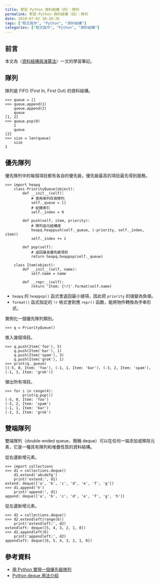 ```yaml
---
title: 學習 Python 資料結構（四）：隊列
permalink: 學習-Python-資料結構（四）：隊列
date: 2018-07-02 10:20:26
tags: ["程式寫作", "Python", "資料結構"]
categories: ["程式寫作", "Python", "資料結構"]
---
```


## 前言

本文為〈[資料結構與演算法](https://legacy.gitbook.com/book/yuanbin/algorithm/details/zh-tw)〉一文的學習筆記。

## 隊列

隊列是 FIFO (First In, First Out) 的資料結構。

```Py
>>> queue = []
>>> queue.append(1)
    queue.append(2)
    queue
[1, 2]
>>> queue.pop(0)
    1
    queue
[2]
>>> size = len(queue)
    size
1
```

## 優先隊列

優先隊列中的每個項目都有各自的優先級，優先級最高的項目最先得到服務。

```Py
>>> import heapq
    class PriorityQueue(object):
        def __init__(self):
            # 使用串列存放隊列
            self._queue = []
            # 紀錄索引
            self._index = 0

        def push(self, item, priority):
            # 隊列由元組構成
            heapq.heappush(self._queue, (-priority, self._index, item))
            self._index += 1

        def pop(self):
            # 返回最高優先級項目
            return heapq.heappop(self._queue)

    class Item(object):
        def __init__(self, name):
            self.name = name

        def __repr__(self):
            return 'Item: {!r}'.format(self.name)
```

- `heapq` 的 `heappop()` 函式會返回最小値項，因此把 `priority` 的値變為負値。
- `format()` 函式指定的 `!r` 格式會對應 `repr()` 函数，能將物件轉換為字串形式。

實例化一個優先隊列類別。

```Py
>>> q = PriorityQueue()
```

推入幾個項目。

```Py
>>> q.push(Item('foo'), 5)
    q.push(Item('bar'), 1)
    q.push(Item('spam'), 3)
    q.push(Item('grok'), 1)
>>> print(q._queue)
[(-5, 0, Item: 'foo'), (-1, 1, Item: 'bar'), (-3, 2, Item: 'spam'), (-1, 3, Item: 'grok')]
```

彈出所有項目。

```Py
>>> for i in range(4):
        print(q.pop())
(-5, 0, Item: 'foo')
(-3, 2, Item: 'spam')
(-1, 1, Item: 'bar')
(-1, 3, Item: 'grok')
```

## 雙端隊列

雙端隊列（double-ended queue，簡稱 deque）可以在任何一端添加或移除元素，它是一種具有隊列和堆疊性質的資料結構。

從右邊新增元素。

```Py
>>> import collections
>>> d1 = collections.deque()
    d1.extend('abcdefg')
    print('extend:', d1)
extend: deque(['a', 'b', 'c', 'd', 'e', 'f', 'g'])
>>> d1.append('h')
    print('append:', d1)
append: deque(['a', 'b', 'c', 'd', 'e', 'f', 'g', 'h'])
```

從左邊新增元素。

```Py
>>> d2 = collections.deque()
>>> d2.extendleft(range(6))
    print('extendleft:', d2)
extendleft: deque([5, 4, 3, 2, 1, 0])
>>> d2.appendleft(6)
    print('appendleft:', d2)
appendleft: deque([6, 5, 4, 3, 2, 1, 0])
```

## 參考資料

- [用 Python 實現一個優先級隊列](https://segmentfault.com/a/1190000010007858)
- [Python deque 用法介紹](https://blog.csdn.net/liangguohuan/article/details/7088265)
